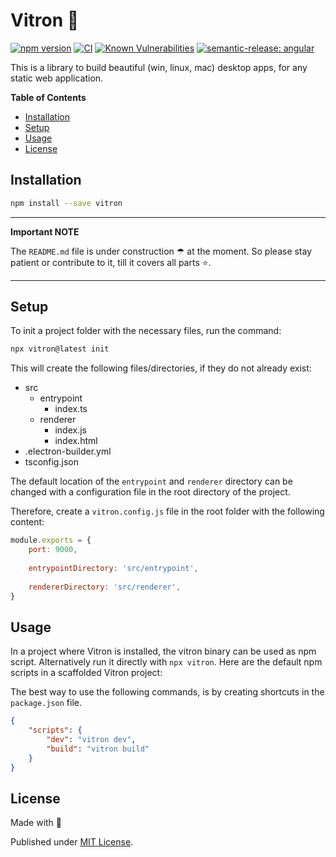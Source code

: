 # Vitron 🌰

[![npm version](https://badge.fury.io/js/vitron.svg)](https://badge.fury.io/js/vitron)
[![CI](https://github.com/tada5hi/vitron/actions/workflows/main.yml/badge.svg)](https://github.com/tada5hi/vitron/actions/workflows/main.yml)
[![Known Vulnerabilities](https://snyk.io/test/github/Tada5hi/vitron/badge.svg?targetFile=package.json)](https://snyk.io/test/github/Tada5hi/vitron?targetFile=package.json)
[![semantic-release: angular](https://img.shields.io/badge/semantic--release-angular-e10079?logo=semantic-release)](https://github.com/semantic-release/semantic-release)

This is a library to build beautiful (win, linux, mac) desktop apps, 
for any static web application.

**Table of Contents**

- [Installation](#installation)
- [Setup](#setup)
- [Usage](#usage)
- [License](#license)

## Installation

```bash
npm install --save vitron
```

---
**Important NOTE**

The `README.md` file is under construction ☂ at the moment.
So please stay patient or contribute to it, till it covers all parts ⭐.

---

## Setup

To init a project folder with the necessary files, run the command:

```bash
npx vitron@latest init
```

This will create the following files/directories, if they do not already exist:

- src
    - entrypoint
        - index.ts
    - renderer
        - index.js
        - index.html
- .electron-builder.yml
- tsconfig.json

The default location of the `entrypoint` and `renderer` directory can
be changed with a configuration file in the root directory  of the project.

Therefore, create a `vitron.config.js` file in the root folder with the following content:

```javascript
module.exports = {
    port: 9000,
    
    entrypointDirectory: 'src/entrypoint',
    
    rendererDirectory: 'src/renderer',
}
```

## Usage

In a project where Vitron is installed, the vitron binary can be used as npm script.
Alternatively run it directly with `npx vitron`. 
Here are the default npm scripts in a scaffolded Vitron project:

The best way to use the following commands, is by creating shortcuts in the `package.json` file.

```json
{
    "scripts": {
        "dev": "vitron dev",
        "build": "vitron build"
    }
}
```

## License

Made with 💚

Published under [MIT License](./LICENSE).
